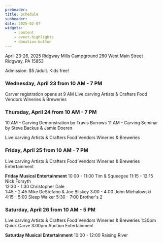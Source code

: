 ```yaml
---
preheader: 
title: Schedule
subheader: 
date: 2025-02-07
widgets:
    - content
    - event-highlights
    - donation-button
---
```


April 23-26, 2025
Ridgway Mills Campground
260 West Main Street
Ridgway, PA 15853


Admission: $5 /adult. Kids free!
<!-- [Pre-purchase your tickets](https://chainsawrendezvous.simpletix.com/) -->


### Wednesday, April 23 from 10 AM - 7 PM
Carver registration opens at 9 AM
Live carving
Artists & Crafters
Food Vendors
Wineries & Breweries

### Thursday, April 24 from 10 AM - 7 PM
10 AM - Carving Demonstration by Travis Burrows
11 AM - Carving Seminar by Steve Backus & Jamie Doeren

Live carving
Artists & Crafters
Food Vendors
Wineries & Breweries

### Friday, April 25 from 10 AM - 7 PM
Live carving
Artists & Crafters
Food Vendors
Wineries & Breweries
Entertainment

__Friday Musical Entertainment__
10:00 - 11:00 Tim & Squeegee
11:15 - 12:15 Nick Forsyth  
12:30 - 1:30 Christopher Dale      
1:45 - 2:45 Mike DeStefano & Joe Bliskey
3:00 - 4:00 John Michalowski
4:15 - 5:00 Sleep Walker
5:30 - 7:00 Brother's 2


### Saturday, April 26 from 10 AM - 5 PM
Live carving
Artists & Crafters
Food Vendors
Wineries & Breweries
1:30pm Quick Carve
3:00pm Auction
Entertainment

__Saturday Musical Entertainment__
10:00 - 12:00 Raising River
